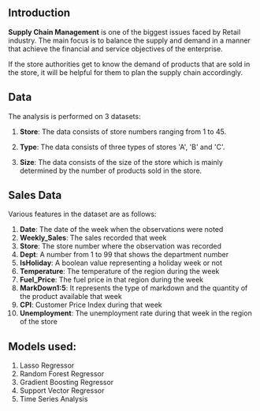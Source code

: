 ## Introduction

<b>Supply Chain Management</b> is one of the biggest issues faced by Retail industry. The main focus is to balance the supply and demand in a manner that achieve the financial and service objectives of the enterprise.

If the store authorities get to know the demand of products that are sold in the store, it will be helpful for them to plan the supply chain accordingly. 


## Data

The analysis is performed on 3 datasets:
1. <b>Store</b>: The data consists of store numbers ranging from 1 to 45.

2. <b>Type</b>: The data consists of three types of stores 'A', 'B' and 'C'.

3. <b>Size</b>: The data consists of the size of the store which is mainly determined by the number of products sold in the store.

## Sales Data

Various features in the dataset are as follows:
1. <b>Date</b>: The date of the week when the observations were noted
2. <b>Weekly_Sales</b>: The sales recorded that week
3. <b>Store</b>: The store number where the observation was recorded
4. <b>Dept</b>: A number from 1 to 99 that shows the department number
5. <b>IsHoliday</b>: A boolean value representing a holiday week or not
6. <b>Temperature</b>: The temperature of the region during the week
7. <b>Fuel_Price</b>: The fuel price in that region during the week
8. <b>MarkDown1:5</b>: It represents the type of markdown and the quantity of the product available that week
9. <b>CPI</b>: Customer Price Index during that week
10. <b>Unemployment</b>: The unemployment rate during that week in the region of the store


## Models used:

1. Lasso Regressor
2. Random Forest Regressor
3. Gradient Boosting Regressor
4. Support Vector Regressor
5. Time Series Analysis
